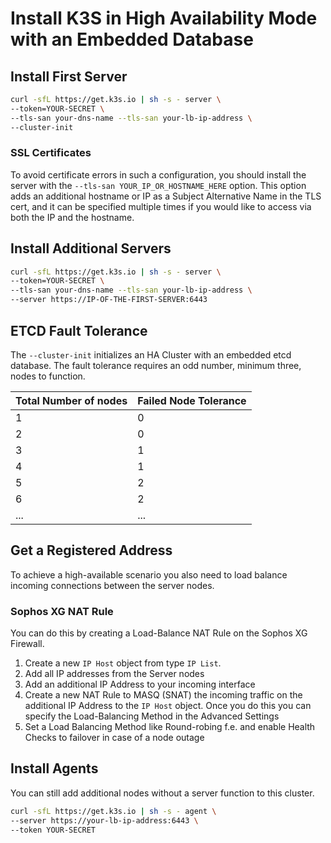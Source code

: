 # Install K3S in High Availability Mode with an Embedded Database
## Install First Server
```bash
curl -sfL https://get.k3s.io | sh -s - server \
--token=YOUR-SECRET \
--tls-san your-dns-name --tls-san your-lb-ip-address \
--cluster-init
```

### SSL Certificates
To avoid certificate errors in such a configuration, you should install the server with the `--tls-san YOUR_IP_OR_HOSTNAME_HERE` option. This option adds an additional hostname or IP as a Subject Alternative Name in the TLS cert, and it can be specified multiple times if you would like to access via both the IP and the hostname.

## Install Additional Servers
```bash
curl -sfL https://get.k3s.io | sh -s - server \
--token=YOUR-SECRET \
--tls-san your-dns-name --tls-san your-lb-ip-address \
--server https://IP-OF-THE-FIRST-SERVER:6443
```

## ETCD Fault Tolerance
The `--cluster-init` initializes an HA Cluster with an embedded etcd database. The fault tolerance requires an odd number, minimum three, nodes to function.

Total Number of nodes | Failed Node Tolerance
---|---
1|0
2|0
3|1
4|1
5|2
6|2
...|...

## Get a Registered Address
To achieve a high-available scenario you also need to load balance incoming connections between the server nodes.
### Sophos XG NAT Rule
You can do this by creating a Load-Balance NAT Rule on the Sophos XG Firewall.
1. Create a new `IP Host` object from type `IP List`.
2. Add all IP addresses from the Server nodes
3. Add an additional IP Address to your incoming interface
4. Create a new NAT Rule to MASQ (SNAT) the incoming traffic on the additional IP Address to the `IP Host` object. Once you do this you can specify the Load-Balancing Method in the Advanced Settings
5. Set a Load Balancing Method like Round-robing f.e. and enable Health Checks to failover in case of a node outage

## Install Agents
You can still add additional nodes without a server function to this cluster.
```bash
curl -sfL https://get.k3s.io | sh -s - agent \
--server https://your-lb-ip-address:6443 \
--token YOUR-SECRET
```

